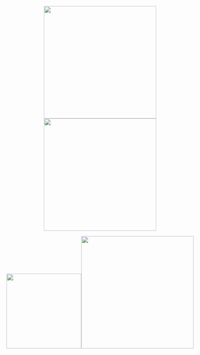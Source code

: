 <p align="center">
  <img src="https://media.giphy.com/media/euMGM3uD3NHva/giphy.gif" width="300px"/><img src="https://media.giphy.com/media/euMGM3uD3NHva/giphy.gif" width="300px"/>
  
<a href="https://github.com/anuraghazra/github-readme-stats">
  <p align="center">
    <img src="https://github-readme-stats.vercel.app/api?username=Hk-Ze&show_icons=true&theme=onedark)](https://github.com/anuraghazra/github-readme-stats) "height="200px"/><img src="https://media.giphy.com/media/EdknuaSGx7H0Y/giphy.gif" width="300px"/>
